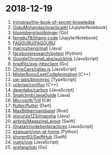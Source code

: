 # 2018-12-19

1. [trimstray/the-book-of-secret-knowledge](https://github.com/trimstray/the-book-of-secret-knowledge "💫 A collection of awesome lists, manuals, blogs, hacks, one-liners, cli/web tools and more. Especially for System and Network Administrators, DevOps, Pentesters or Security Researchers.") 
2. [GokuMohandas/practicalAI](https://github.com/GokuMohandas/practicalAI "A practical approach to learning machine learning.") [JupyterNotebook]
3. [bloomberg/goldpinger](https://github.com/bloomberg/goldpinger "Debugging tool for Kubernetes which tests and displays connectivity between nodes in the cluster.") [Go]
4. [fengdu78/lihang-code](https://github.com/fengdu78/lihang-code "《统计学习方法》的代码实现") [JupyterNotebook]
5. [FAQGURU/FAQGURU](https://github.com/FAQGURU/FAQGURU "🎒 🚀 🎉 A list of interview questions. This repository is everything you need to prepare for your technical interview.") 
6. [macrozheng/mall](https://github.com/macrozheng/mall "mall项目是一套电商系统，包括前台商城系统及后台管理系统，基于SpringBoot+MyBatis实现。 前台商城系统包含首页门户、商品推荐、商品搜索、商品展示、购物车、订单流程、会员中心、客户服务、帮助中心等模块。 后台管理系统包含商品管理、订单管理、会员管理、促销管理、运营管理、内容管理、统计报表、财务管理、权限管理、设置等模块。") [Java]
7. [facebookresearch/pytext](https://github.com/facebookresearch/pytext "A natural language modeling framework based on PyTorch") [Python]
8. [GoogleChromeLabs/quicklink](https://github.com/GoogleChromeLabs/quicklink "⚡️Faster subsequent page-loads by prefetching in-viewport links during idle time") [JavaScript]
9. [bradfitz/exp-httpclient](https://github.com/bradfitz/exp-httpclient "experimental new HTTP client API for #golang (WIP)") [Go]
10. [ChrisCavs/rallax.js](https://github.com/ChrisCavs/rallax.js "Dead simple parallax scrolling.") [JavaScript]
11. [MisterBooo/LeetCodeAnimation](https://github.com/MisterBooo/LeetCodeAnimation "Demonstrate all the questions on LeetCode in the form of animation.（用动画的形式呈现解LeetCode题目的思路）") [C++]
12. [uw-labs/bloomrpc](https://github.com/uw-labs/bloomrpc "GUI Client for GRPC Services") [TypeScript]
13. [ucbrise/confluo](https://github.com/ucbrise/confluo "Real-time Monitoring and Analysis of Data Streams") [C++]
14. [dawnlabs/carbon](https://github.com/dawnlabs/carbon "🎨 Create and share beautiful images of your source code") [JavaScript]
15. [Snailclimb/JavaGuide](https://github.com/Snailclimb/JavaGuide "【Java学习+面试指南】 一份涵盖大部分Java程序员所需要掌握的核心知识。") [Java]
16. [Microsoft/Trill](https://github.com/Microsoft/Trill "Trill is a single-node query processor for temporal or streaming data.") [C#]
17. [flutter/flutter](https://github.com/flutter/flutter "Flutter makes it easy and fast to build beautiful mobile apps.") [Dart]
18. [MaxBittker/sandspiel](https://github.com/MaxBittker/sandspiel "Creative cellular automata browser game") [Rust]
19. [qiurunze123/miaosha](https://github.com/qiurunze123/miaosha "😮😮秒杀系统设计与实现.互联网工程师进阶与分析🙋🐓") [Java]
20. [airbnb/MagazineLayout](https://github.com/airbnb/MagazineLayout "A collection view layout capable of laying out views in vertically scrolling grids and lists.") [Swift]
21. [i0natan/nodebestpractices](https://github.com/i0natan/nodebestpractices "The largest Node.JS best practices list (November 2018)") [JavaScript]
22. [ezaquarii/vpn-at-home](https://github.com/ezaquarii/vpn-at-home "1-click, self-hosted OpenVPN deployment and management app.") [Python]
23. [khoren93/SwiftHub](https://github.com/khoren93/SwiftHub "Github iOS client written in RxSwift and MVVM clean architecture") [Swift]
24. [vuejs/vue](https://github.com/vuejs/vue "🖖 A progressive, incrementally-adoptable JavaScript framework for building UI on the web.") [JavaScript]
25. [grafana/loki](https://github.com/grafana/loki "Like Prometheus, but for logs.") [Go]
